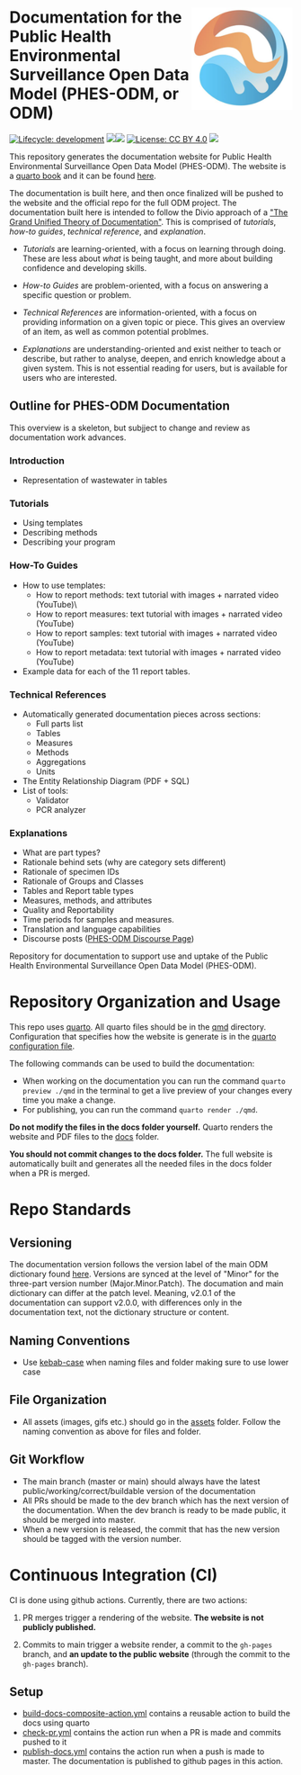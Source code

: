 # <img src="qmd/assets/ODM-logo.png" align="right" width="180"/> Documentation for the Public Health Environmental Surveillance Open Data Model (PHES-ODM, or ODM)

<!-- badges: start -->

[![Lifecycle: development](https://img.shields.io/badge/lifecycle-stable-green.svg)](https://lifecycle.r-lib.org/articles/stages.html#stable-1) ![](https://img.shields.io/github/v/release/big-life-lab/PHES-ODM?color=green&label=Dictionary)![](https://img.shields.io/github/v/release/big-life-lab/PHES-ODM-doc?color=green&label=Documentation) [![License: CC BY 4.0](https://img.shields.io/badge/License-CC%20BY%204.0-yellow.svg)](https://creativecommons.org/licenses/by/4.0/) [![](https://img.shields.io/badge/doi-10.17605/OSF.IO/49Z2B-yellowgreen.svg)](https://osf.io/49z2b/)

<!-- badges: end -->

This repository generates the documentation website for Public Health Environmental Surveillance Open Data Model (PHES-ODM). The website is a [quarto book](https://quarto.org/docs/books/) and it can be found [here](https://big-life-lab.github.io/PHES-ODM-Doc/).

The documentation is built here, and then once finalized will be pushed to the website and the official repo for the full ODM project. The documentation built here is intended to follow the Divio approach of a ["The Grand Unified Theory of Documentation"](https://documentation.divio.com). This is comprised of *tutorials*, *how-to guides*, *technical reference*, and *explanation*.

-   *Tutorials* are learning-oriented, with a focus on learning through doing. These are less about *what* is being taught, and more about building confidence and developing skills.

-   *How-to Guides* are problem-oriented, with a focus on answering a specific question or problem.

-   *Technical References* are information-oriented, with a focus on providing information on a given topic or piece. This gives an overview of an item, as well as common potential problmes.

-   *Explanations* are understanding-oriented and exist neither to teach or describe, but rather to analyse, deepen, and enrich knowledge about a given system. This is not essential reading for users, but is available for users who are interested.

## Outline for PHES-ODM Documentation

This overview is a skeleton, but subjject to change and review as documentation work advances.

### Introduction

-   Representation of wastewater in tables

### Tutorials

-   Using templates
-   Describing methods
-   Describing your program

### How-To Guides

-   How to use templates:
    -   How to report methods: text tutorial with images + narrated video (YouTube)\
    -   How to report measures: text tutorial with images + narrated video (YouTube)
    -   How to report samples: text tutorial with images + narrated video (YouTube)
    -   How to report metadata: text tutorial with images + narrated video (YouTube)
-   Example data for each of the 11 report tables.

### Technical References

-   Automatically generated documentation pieces across sections:
    -   Full parts list
    -   Tables
    -   Measures
    -   Methods
    -   Aggregations
    -   Units
-   The Entity Relationship Diagram (PDF + SQL)
-   List of tools:
    -   Validator
    -   PCR analyzer

### Explanations

-   What are part types?
-   Rationale behind sets (why are category sets different)
-   Rationale of specimen IDs
-   Rationale of Groups and Classes
-   Tables and Report table types
-   Measures, methods, and attributes
-   Quality and Reportability
-   Time periods for samples and measures.
-   Translation and language capabilities
-   Discourse posts ([PHES-ODM Discourse Page](https://odm.discourse.group/))

Repository for documentation to support use and uptake of the Public Health Environmental Surveillance Open Data Model (PHES-ODM).

# Repository Organization and Usage

This repo uses [quarto](https://quarto.org/). All quarto files should be in the [qmd](./qmd) directory. Configuration that specifies how the website is generate is in the [quarto configuration file](./qmd/_quarto.yml).

The following commands can be used to build the documentation:

-   When working on the documentation you can run the command `quarto preview ./qmd` in the terminal to get a live preview of your changes every time you make a change.
-   For publishing, you can run the command `quarto render ./qmd`.

**Do not modify the files in the docs folder yourself.** Quarto renders the website and PDF files to the [docs](./docs) folder.

**You should not commit changes to the docs folder.** The full website is automatically built and generates all the needed files in the docs folder when a PR is merged.

# Repo Standards

## Versioning

The documentation version follows the version label of the main ODM dictionary found [here](https://github.com/Big-Life-Lab/PHES-ODM-doc). Versions are synced at the level of "Minor" for the three-part version number (Major.Minor.Patch). The documation and main dictionary can differ at the patch level. Meaning, v2.0.1 of the documentation can support v2.0.0, with differences only in the documentation text, not the dictionary structure or content.

## Naming Conventions

-   Use [kebab-case](https://www.theserverside.com/definition/Kebab-case#:~:text=Kebab%20case%20%2D%2D%20or%20kebab,properly%20convey%20a%20resource's%20meaning.) when naming files and folder making sure to use lower case

## File Organization

-   All assets (images, gifs etc.) should go in the [assets](./assets) folder. Follow the naming convention as above for files and folder.

## Git Workflow

-   The main branch (master or main) should always have the latest public/working/correct/buildable version of the documentation
-   All PRs should be made to the dev branch which has the next version of the documentation. When the dev branch is ready to be made public, it should be merged into master.
-   When a new version is released, the commit that has the new version should be tagged with the version number.

# Continuous Integration (CI)

CI is done using github actions. Currently, there are two actions:

1)  PR merges trigger a rendering of the website. **The website is not publicly published.**

2)  Commits to main trigger a website render, a commit to the `gh-pages` branch, and **an update to the public website** (through the commit to the `gh-pages` branch).

## Setup

-   [build-docs-composite-action.yml](./.github/actions/build-docs-composite-action/action.yml) contains a reusable action to build the docs using quarto
-   [check-pr.yml](./.github/workflows/check-pr.yml) contains the action run when a PR is made and commits pushed to it
-   [publish-docs.yml](./.github/workflows/publish-docs.yml) contains the action run when a push is made to master. The documentation is published to github pages in this action.
